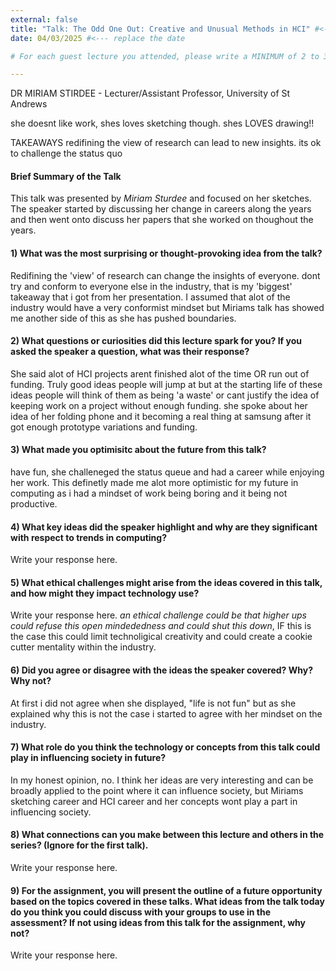 ```yaml
---
external: false
title: "Talk: The Odd One Out: Creative and Unusual Methods in HCI" #<--- replace the title for each presentation
date: 04/03/2025 #<--- replace the date

# For each guest lecture you attended, please write a MINIMUM of 2 to 3 sentences for each of the sections. You might find some sections require more words than others.

---
```


DR MIRIAM STIRDEE - Lecturer/Assistant Professor, University of St Andrews

she doesnt like work, shes loves sketching though.
shes LOVES drawing!! 

TAKEAWAYS
redifining the view of research can lead to new insights.
its ok to challenge the status quo




#### Brief Summary of the Talk 
This talk was presented by *Miriam Sturdee* and focused on her sketches. The speaker started by discussing her change in careers along the years and then went onto discuss her papers that she worked on thoughout the years.

#### 1) What was the most surprising or thought-provoking idea from the talk?
Redifining the 'view' of research can change the insights of everyone. dont try and conform to everyone else in the industry, that is my 'biggest' takeaway that i got from her presentation. I assumed that alot of the industry would have a very conformist mindset but Miriams talk has showed me another side of this as she has pushed boundaries. 

#### 2) What questions or curiosities did this lecture spark for you? If you asked the speaker a question, what was their response?
She said alot of HCI projects arent finished alot of the time OR run out of funding. Truly good ideas people will jump at but at the starting life of these ideas people will think of them as being 'a waste' or cant justify the idea of keeping work on a project without enough funding. she spoke about her idea of her folding phone and it becoming a real thing at samsung after it got enough prototype variations and funding.


#### 3) What made you optimisitc about the future from this talk?
have fun, she challeneged the status queue and had a career while enjoying her work. This definetly made me alot more optimistic for my future in computing as i had a mindset of work being boring and it being not productive.

#### 4) What key ideas did the speaker highlight and why are they significant with respect to trends in computing?
Write your response here.

#### 5) What ethical challenges might arise from the ideas covered in this talk, and how might they impact technology use?
Write your response here.
*an ethical challenge could be that higher ups could refuse this open mindededness and could shut this down*, IF this is the case this could limit technoligical creativity and could create a cookie cutter mentality within the industry. 


#### 6) Did you agree or disagree with the ideas the speaker covered? Why? Why not?
At first i did not agree when she displayed, "life is not fun" but as she explained why this is not the case i started to agree with her mindset on the industry.

#### 7) What role do you think the technology or concepts from this talk could play in influencing society in future?
In my honest opinion, no. I think her ideas are very interesting and can be broadly applied to the point where it can influence society, but Miriams sketching career and HCI career and her concepts wont play a part in influencing society.

#### 8) What connections can you make between this lecture and others in the series? (Ignore for the first talk). 
Write your response here.

#### 9) For the assignment, you will present the outline of a future opportunity based on the topics covered in these talks. What ideas from the talk today do you think you could discuss with your groups to use in the assessment? If not using ideas from this talk for the assignment, why not?
Write your response here.


